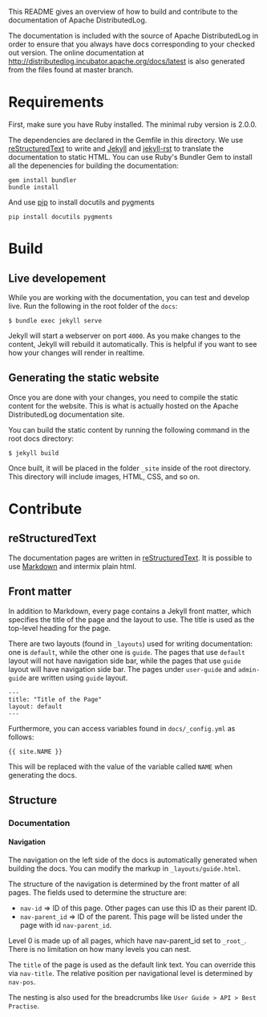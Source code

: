 This README gives an overview of how to build and contribute to the documentation of Apache DistributedLog.

The documentation is included with the source of Apache DistributedLog in order to ensure that you always
have docs corresponding to your checked out version. The online documentation at
http://distributedlog.incubator.apache.org/docs/latest is also generated from the files found at master branch.

# Requirements

First, make sure you have Ruby installed. The minimal ruby version is 2.0.0.

The dependencies are declared in the Gemfile in this directory. We use [reStructuredText](http://docutils.sourceforge.net/rst.html)
to write and [Jekyll](https://jekyllrb.com/) and [jekyll-rst](https://github.com/xdissent/jekyll-rst) to translate the documentation to static HTML.
You can use Ruby's Bundler Gem to install all the depenencies for building the documentation:

    gem install bundler
    bundle install

And use [pip](https://pypi.python.org/pypi/pip) to install docutils and pygments

    pip install docutils pygments

# Build

## Live developement

While you are working with the documentation, you can test and develop live. Run the following in the root folder of the `docs`:

    $ bundle exec jekyll serve

Jekyll will start a webserver on port `4000`. As you make changes to the content, Jekyll will rebuild it automatically.
This is helpful if you want to see how your changes will render in realtime.

## Generating the static website

Once you are done with your changes, you need to compile the static content for the website.
This is what is actually hosted on the Apache DistributedLog documentation site.

You can build the static content by running the following command in the root docs directory:

    $ jekyll build

Once built, it will be placed in the folder `_site` inside of the root directory. This directory will include images, HTML, CSS, and so on.

# Contribute

## reStructuredText

The documentation pages are written in [reStructuredText](http://docutils.sourceforge.net/rst.html). It is possible to use [Markdown](http://daringfireball.net/projects/markdown/syntax) and intermix plain html.

## Front matter

In addition to Markdown, every page contains a Jekyll front matter, which specifies the title of the page and the layout to use.
The title is used as the top-level heading for the page.

There are two layouts (found in `_layouts`) used for writing documentation: one is `default`, while the other one is `guide`.
The pages that use `default` layout will not have navigation side bar, while the pages that use `guide` layout will have
navigation side bar. The pages under `user-guide` and `admin-guide` are written using `guide` layout.

    ---
    title: "Title of the Page"
    layout: default 
    ---

Furthermore, you can access variables found in `docs/_config.yml` as follows:

    {{ site.NAME }}

This will be replaced with the value of the variable called `NAME` when generating the docs.

## Structure

### Documentation

#### Navigation

The navigation on the left side of the docs is automatically generated when building the docs. You can modify the markup in `_layouts/guide.html`.

The structure of the navigation is determined by the front matter of all pages. The fields used to determine the structure are:

- `nav-id` => ID of this page. Other pages can use this ID as their parent ID.
- `nav-parent_id` => ID of the parent. This page will be listed under the page with id `nav-parent_id`.

Level 0 is made up of all pages, which have nav-parent_id set to `_root_`. There is no limitation on how many levels you can nest.

The `title` of the page is used as the default link text. You can override this via `nav-title`. The relative position per navigational level is determined by `nav-pos`.

The nesting is also used for the breadcrumbs like `User Guide > API > Best Practise`.
